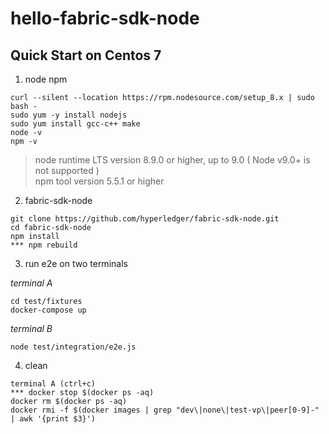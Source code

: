 # hello-fabric-sdk-node


## Quick Start on Centos 7

1. node npm
```
curl --silent --location https://rpm.nodesource.com/setup_8.x | sudo bash -
sudo yum -y install nodejs
sudo yum install gcc-c++ make
node -v
npm -v
```
>node runtime LTS version 8.9.0 or higher, up to 9.0 ( Node v9.0+ is not supported )  
>npm tool version 5.5.1 or higher  

2. fabric-sdk-node
```
git clone https://github.com/hyperledger/fabric-sdk-node.git
cd fabric-sdk-node
npm install 
*** npm rebuild
```

3. run e2e on two terminals

*terminal A*
``` 
cd test/fixtures
docker-compose up
```
*terminal B*
``` 
node test/integration/e2e.js
```

4. clean
```
terminal A (ctrl+c)
*** docker stop $(docker ps -aq)
docker rm $(docker ps -aq)
docker rmi -f $(docker images | grep "dev\|none\|test-vp\|peer[0-9]-" | awk '{print $3}')
```
